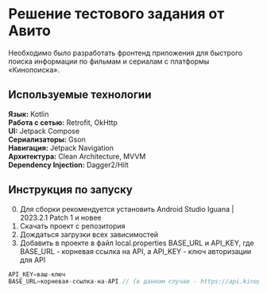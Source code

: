 # Решение тестового задания от Авито
Необходимо было разработать фронтенд приложения для быстрого поиска информации по фильмам и сериалам с платформы «Кинопоиска».

## Используемые технологии
**Язык:** Kotlin\
**Работа с сетью:** Retrofit, OkHttp\
**UI:** Jetpack Compose\
**Сериализаторы:** Gson\
**Навигация:** Jetpack Navigation\
**Архитектура:** Clean Architecture, MVVM\
**Dependency Injection:** Dagger2/Hilt

## Инструкция по запуску
0) Для сборки рекомендуется установить Android Studio Iguana | 2023.2.1 Patch 1 и новее
1) Скачать проект с репозитория
2) Дождаться загрузки всех зависимостей
3) Добавить в проекте в файл local.properties BASE_URL и API_KEY, где BASE_URL - корневая ссылка на API, а API_KEY - ключ авторизации для API
```Groovy
API_KEY=ваш-ключ
BASE_URL=корневая-ссылка-на-API // (в данном случае - https://api.kinopoisk.dev/)
``` 
